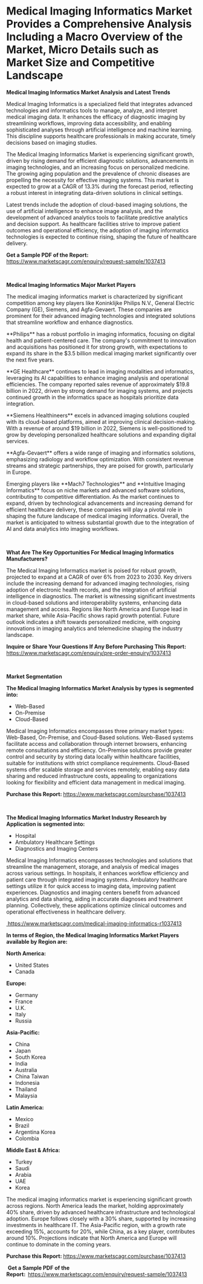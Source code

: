 <p><h1>Medical Imaging Informatics Market Provides a Comprehensive Analysis Including a Macro Overview of the Market, Micro Details such as Market Size and Competitive Landscape</h1></p><p><strong>Medical Imaging Informatics Market Analysis and Latest Trends</strong></p>
<p><p>Medical Imaging Informatics is a specialized field that integrates advanced technologies and informatics tools to manage, analyze, and interpret medical imaging data. It enhances the efficacy of diagnostic imaging by streamlining workflows, improving data accessibility, and enabling sophisticated analyses through artificial intelligence and machine learning. This discipline supports healthcare professionals in making accurate, timely decisions based on imaging studies.</p><p>The Medical Imaging Informatics Market is experiencing significant growth, driven by rising demand for efficient diagnostic solutions, advancements in imaging technologies, and an increasing focus on personalized medicine. The growing aging population and the prevalence of chronic diseases are propelling the necessity for effective imaging systems. This market is expected to grow at a CAGR of 13.3% during the forecast period, reflecting a robust interest in integrating data-driven solutions in clinical settings.</p><p>Latest trends include the adoption of cloud-based imaging solutions, the use of artificial intelligence to enhance image analysis, and the development of advanced analytics tools to facilitate predictive analytics and decision support. As healthcare facilities strive to improve patient outcomes and operational efficiency, the adoption of imaging informatics technologies is expected to continue rising, shaping the future of healthcare delivery.</p></p>
<p><strong>Get a Sample PDF of the Report:&nbsp;</strong> <a href="https://www.marketscagr.com/enquiry/request-sample/1037413?utm_campaign=2039&utm_medium=2&utm_source=Github&utm_content=ia&utm_term=13042025&utm_id=medical-imaging-informatics">https://www.marketscagr.com/enquiry/request-sample/1037413</a></p>
<p>&nbsp;</p>
<p><strong>Medical Imaging Informatics Major Market Players</strong></p>
<p><p>The medical imaging informatics market is characterized by significant competition among key players like Koninklijke Philips N.V., General Electric Company (GE), Siemens, and Agfa-Gevaert. These companies are prominent for their advanced imaging technologies and integrated solutions that streamline workflow and enhance diagnostics.</p><p>**Philips** has a robust portfolio in imaging informatics, focusing on digital health and patient-centered care. The company's commitment to innovation and acquisitions has positioned it for strong growth, with expectations to expand its share in the $3.5 billion medical imaging market significantly over the next five years.</p><p>**GE Healthcare** continues to lead in imaging modalities and informatics, leveraging its AI capabilities to enhance imaging analysis and operational efficiencies. The company reported sales revenue of approximately $19.8 billion in 2022, driven by strong demand for imaging systems, and projects continued growth in the informatics space as hospitals prioritize data integration.</p><p>**Siemens Healthineers** excels in advanced imaging solutions coupled with its cloud-based platforms, aimed at improving clinical decision-making. With a revenue of around $19 billion in 2022, Siemens is well-positioned to grow by developing personalized healthcare solutions and expanding digital services.</p><p>**Agfa-Gevaert** offers a wide range of imaging and informatics solutions, emphasizing radiology and workflow optimization. With consistent revenue streams and strategic partnerships, they are poised for growth, particularly in Europe.</p><p>Emerging players like **Mach7 Technologies** and **Intuitive Imaging Informatics** focus on niche markets and advanced software solutions, contributing to competitive differentiation. As the market continues to expand, driven by technological advancements and increasing demand for efficient healthcare delivery, these companies will play a pivotal role in shaping the future landscape of medical imaging informatics. Overall, the market is anticipated to witness substantial growth due to the integration of AI and data analytics into imaging workflows.</p></p>
<p>&nbsp;</p>
<p><strong>What Are The Key Opportunities For Medical Imaging Informatics Manufacturers?</strong></p>
<p><p>The Medical Imaging Informatics market is poised for robust growth, projected to expand at a CAGR of over 6% from 2023 to 2030. Key drivers include the increasing demand for advanced imaging technologies, rising adoption of electronic health records, and the integration of artificial intelligence in diagnostics. The market is witnessing significant investments in cloud-based solutions and interoperability systems, enhancing data management and access. Regions like North America and Europe lead in market share, while Asia-Pacific shows rapid growth potential. Future outlook indicates a shift towards personalized medicine, with ongoing innovations in imaging analytics and telemedicine shaping the industry landscape.</p></p>
<p><strong>Inquire or Share Your Questions If Any Before Purchasing This Report:</strong> <a href="https://www.marketscagr.com/enquiry/pre-order-enquiry/1037413?utm_campaign=2039&utm_medium=2&utm_source=Github&utm_content=ia&utm_term=13042025&utm_id=medical-imaging-informatics">https://www.marketscagr.com/enquiry/pre-order-enquiry/1037413</a></p>
<p>&nbsp;</p>
<p><strong>Market Segmentation</strong></p>
<p><strong>The Medical Imaging Informatics Market Analysis by types is segmented into:</strong></p>
<p><ul><li>Web-Based</li><li>On-Premise</li><li>Cloud-Based</li></ul></p>
<p><p>Medical Imaging Informatics encompasses three primary market types: Web-Based, On-Premise, and Cloud-Based solutions. Web-Based systems facilitate access and collaboration through internet browsers, enhancing remote consultations and efficiency. On-Premise solutions provide greater control and security by storing data locally within healthcare facilities, suitable for institutions with strict compliance requirements. Cloud-Based systems offer scalable storage and services remotely, enabling easy data sharing and reduced infrastructure costs, appealing to organizations looking for flexibility and efficient data management in medical imaging.</p></p>
<p><strong>Purchase this Report:&nbsp;</strong><a href="https://www.marketscagr.com/purchase/1037413?utm_campaign=2039&utm_medium=2&utm_source=Github&utm_content=ia&utm_term=13042025&utm_id=medical-imaging-informatics">https://www.marketscagr.com/purchase/1037413</a></p>
<p>&nbsp;</p>
<p><strong>The Medical Imaging Informatics Market Industry Research by Application is segmented into:</strong></p>
<p><ul><li>Hospital</li><li>Ambulatory Healthcare Settings</li><li>Diagnostics and Imaging Centers</li></ul></p>
<p><p>Medical Imaging Informatics encompasses technologies and solutions that streamline the management, storage, and analysis of medical images across various settings. In hospitals, it enhances workflow efficiency and patient care through integrated imaging systems. Ambulatory healthcare settings utilize it for quick access to imaging data, improving patient experiences. Diagnostics and imaging centers benefit from advanced analytics and data sharing, aiding in accurate diagnoses and treatment planning. Collectively, these applications optimize clinical outcomes and operational effectiveness in healthcare delivery.</p></p>
<p><a href="https://www.marketscagr.com/medical-imaging-informatics-r1037413?utm_campaign=2039&utm_medium=2&utm_source=Github&utm_content=ia&utm_term=13042025&utm_id=medical-imaging-informatics">&nbsp;https://www.marketscagr.com/medical-imaging-informatics-r1037413</a></p>
<p><strong>In terms of Region, the Medical Imaging Informatics Market Players available by Region are:</strong></p>
<p>
    <p> <strong> North America: </strong>
        <ul>
            <li>United States</li>
            <li>Canada</li>
        </ul>
        </p> 
    <p> <strong> Europe: </strong>
        <ul>
            <li>Germany</li>
            <li>France</li>
            <li>U.K.</li>
            <li>Italy</li>
            <li>Russia</li>
        </ul>
        </p> 
    <p> <strong> Asia-Pacific: </strong>
        <ul>
            <li>China</li>
            <li>Japan</li>
            <li>South Korea</li>
            <li>India</li>
            <li>Australia</li>
            <li>China Taiwan</li>
            <li>Indonesia</li>
            <li>Thailand</li>
            <li>Malaysia</li>
        </ul>
        </p> 
    <p> <strong> Latin America: </strong>
        <ul>
            <li>Mexico</li>
            <li>Brazil</li>
            <li>Argentina Korea</li>
            <li>Colombia</li>
        </ul>
        </p> 
    <p> <strong> Middle East & Africa: </strong>
        <ul>
            <li>Turkey</li>
            <li>Saudi</li>
            <li>Arabia</li>
            <li>UAE</li>
            <li>Korea</li>
        </ul>
    </p>
    </p>
<p><p>The medical imaging informatics market is experiencing significant growth across regions. North America leads the market, holding approximately 40% share, driven by advanced healthcare infrastructure and technological adoption. Europe follows closely with a 30% share, supported by increasing investments in healthcare IT. The Asia-Pacific region, with a growth rate exceeding 15%, accounts for 20%, while China, as a key player, contributes around 10%. Projections indicate that North America and Europe will continue to dominate in the coming years.</p></p>
<p><strong>Purchase this Report: </strong><a href="https://www.marketscagr.com/purchase/1037413?utm_campaign=2039&utm_medium=2&utm_source=Github&utm_content=ia&utm_term=13042025&utm_id=medical-imaging-informatics">https://www.marketscagr.com/purchase/1037413</a></p>
<p>&nbsp;<strong>Get a Sample PDF of the Report:&nbsp;&nbsp;</strong><a href="https://www.marketscagr.com/enquiry/request-sample/1037413?utm_campaign=2039&utm_medium=2&utm_source=Github&utm_content=ia&utm_term=13042025&utm_id=medical-imaging-informatics">https://www.marketscagr.com/enquiry/request-sample/1037413</a></p>
<p><strong></strong></p>
<p><p></p><p></p><p></p></p>